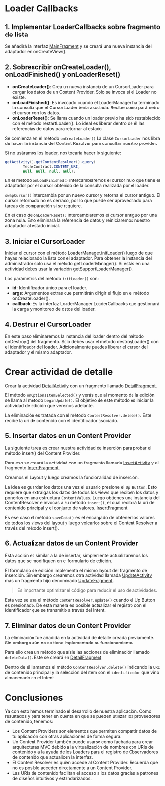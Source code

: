 # Loader Callbacks

## 1.  Implementar LoaderCallbacks sobre fragmento de lista

Se añadirá la interfaz [MainFragment](../app/src/main/java/com/example/jocode/mytechs/MainFragment.java) y se creará una nueva instancia del adaptador en onCreateView().

## 2. Sobrescribir onCreateLoader(), onLoadFinished() y onLoaderReset()

- **onCreateLoader()**: Crea un nueva instancia de un CursorLoader para cargar los datos de un Content Provider. Solo se invoca si el Loader no existe.
- **onLoadFinished()**: Es invocado cuando el LoaderManager ha terminado la consulta que el CursorLoader tenía asociada. Recibe como parámetro el cursor con los datos.
- **onLoaderReset()**: Se llama cuando un loader previo ha sido restablecido con el método restartLoader(). Lo ideal es liberar dentro de él las referencias de datos para retornar al estado

Se comienza en el método `onCreateLoader()`
La clase `CursorLoader` nos libra de hacer la instancia del Content Resolver para consultar nuestro provider.

Si no usáramos los loader, nos tocaría hacer lo siguiente:
```java
getActivity().getContentResolver().query(
        TechsContract.CONTENT_URI,
        null, null, null, null);
```

En el método `onLoadFinished()` intercambiaremos el cursor nulo que  tiene el adaptador por el cursor obtenido de la consulta  realizada por el loader.

`swapCursor()` intercambia por un nuevo cursor y retorna el cursor antiguo. El cursor retornado no es cerrado, por lo que puede ser aprovechado para tareas de comparación si se requiere.

En el caso de `onLoaderReset()` intercambiaremos el cursor antiguo por una zona nula. Esto eliminará la referencia de datos y reiniciaremos nuestro adaptador al estado inicial.

## 3. Iniciar el CursorLoader

Iniciar el cursor con el método LoaderManager.initLoader() luego de que hayas relacionado la lista con el adaptador. Para obtener la instancia del administrador solo usa el método getLoaderManager(). Si estás en una actividad debes usar la variación getSupportLoaderManager().

Los parámetros del método `initLoader()` son:

- **id**: Identificador único para el loader.
- **args**: Argumentos extras que permitirán dirigir el flujo en el método onCreateLoader().
- **callback**: Es la interfaz LoaderManager.LoaderCallbacks que gestionará la carga y monitoreo de datos del loader.

## 4. Destruir el CursorLoader

En este paso eliminaremos la instancia del loader dentro del método onDestroy() del fragmento. Solo debes usar el método destroyLoader() con el identificador del loader. Adicionalmente puedes liberar el cursor del adaptador y el mismo adaptador.

# Crear actividad de detalle

Crear la actividad [DetailActivity](../app/src/main/java/com/example/jocode/mytechs/DetailActivity.java) con un fragmento llamado [DetailFragment](../app/src/main/java/com/example/jocode/mytechs/DetailFragment.java).

El método `onOptionsItemSelected()` y verás que al momento de la edición se llama al método `beginUpdate()`. El objetivo de este método es iniciar la actividad de edición que veremos adelante.

La eliminación es tratada con el método `ContentResolver.delete()`. Este recibe la uri de contenido con el identificador asociado.

## 5. Insertar datos en un Content Provider

La siguiente tarea es crear nuestra actividad de inserción para probar el método insert() del Content Provider.

Para eso se creará la actividad con un fragmento llamada [InsertActivity](../app/src/main/java/com/example/jocode/mytechs/InsertActivity.java) y el fragmento [InsertFragment](../app/src/main/java/com/example/jocode/mytechs/InsertFragment.java).

Creamos el Layout y luego creamos la funcionalidad de inserción.

La idea es guardar los datos una vez el usuario presione el `Up Button`. Esto requiere que extraigas los datos de todos los views que reciben los datos y ponerlos en una estructura `ContentValues`. Luego obtienes una instancia del ContentResolver e invocas a su método `insert()`, el cual recibirá la uri de contenido principal y el conjunto de valores.
[InsertFragment](../app/src/main/java/com/example/jocode/mytechs/InsertFragment.java)

Es ese caso el método `saveData()` es el encargado de obtener los valores de todos los views del layout y luego volcarlos sobre el Content Resolver a través del método insert().

## 6. Actualizar datos de un Content Provider

Esta acción es similar a la de insertar, simplemente actualizaremos los datos que se modifiquen en el formulario de edición.

El formulario de edición implementa el mismo layout del fragmento de inserción. Sin embargo crearemos otra actividad llamada [UpdateActivity](../app/src/main/java/com/example/jocode/mytechs/UpdateActivity.java) más un fragmento hijo denominado [UpdateFragment](../app/src/main/java/com/example/jocode/mytechs/UpdateFragment.java).

> Es importante optimizar el código para reducir el uso de actividades.

Esta vez se usa el método `ContentResolver.update()` cuando el Up Button es presionado. De esta manera es posible actualizar el registro con el identificador que se transmitió a través del Intent.

## 7. Eliminar datos de un Content Provider

La eliminación fue añadida en la actividad de detalle creada previamente. Sin embargo aún no se tiene implementado su funcionamiento.

Para ello crea un método que aísle las acciones de eliminación llamado `deleteData()`. Este se creará en [DetailFragment](../app/src/main/java/com/example/jocode/mytechs/DetailFragment.java)

Dentro de él llamamos el método `ContentResolver.delete()` indicando la `URI` de contenido principal y la selección del ítem con el `identificador` que vino almacenado en el Intent.

# Conclusiones 

Ya con esto hemos terminado el desarrollo de nuestra aplicación. Como resultados y para tener en cuenta en qué se pueden utilizar los proveedores de contenido, tenemos:

- Los Content Providers son elementos que permiten compartir datos de tu aplicación con otras aplicaciones de forma segura.
- Un Content Provider también puede usarse como fachada para crear arquitecturas MVC debido a la virtualización de nombres con URIs de contenido y a la ayuda de los Loaders para el registro de Observadores de contenido que actualicen la interfaz.
- El Content Resolver es quién accede al Content Provider. Recuerda que no es posible acceder directamente a un Content Provider.
- Las URIs de contenido facilitan el acceso a los datos gracias a patrones de diseños intuitivos y estandarizados.
